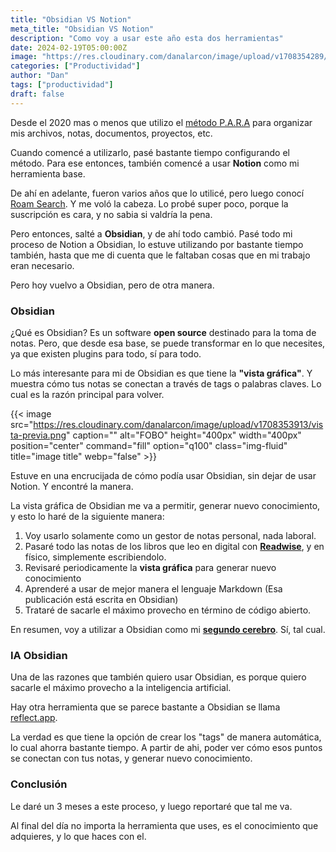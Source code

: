 ```yaml
---
title: "Obsidian VS Notion"
meta_title: "Obsidian VS Notion"
description: "Como voy a usar este año esta dos herramientas"
date: 2024-02-19T05:00:00Z
image: "https://res.cloudinary.com/danalarcon/image/upload/v1708354289/obsidian-vs-notion.png"
categories: ["Productividad"]
author: "Dan"
tags: ["productividad"]
draft: false
---
```



Desde el 2020 mas o menos que utilizo el [método P.A.R.A](https://fortelabs.com/blog/para/) para organizar mis archivos, notas, documentos, proyectos, etc. 

Cuando comencé a utilizarlo, pasé bastante tiempo configurando el método. Para ese entonces, también comencé a usar **Notion** como mi herramienta base. 

De ahí en adelante, fueron varios años que lo utilicé, pero luego conocí [Roam Search](https://roamresearch.com/). Y me voló la cabeza. Lo probé super poco, porque la suscripción es cara, y no sabia si valdría la pena.

Pero entonces, salté a **Obsidian**, y de ahí todo cambió. Pasé todo mi proceso de Notion a Obsidian, lo estuve utilizando por bastante tiempo también, hasta que me di cuenta que le faltaban cosas que en mi trabajo eran necesario. 

Pero hoy vuelvo a Obsidian, pero de otra manera. 

### Obsidian 

¿Qué es Obsidian? Es un software **open source** destinado para la toma de notas. Pero, que desde esa base, se puede transformar en lo que necesites, ya que existen plugins para todo, sí para todo.

Lo más interesante para mi de Obsidian es que tiene la **"vista gráfica"**. Y muestra cómo tus notas se conectan a través de tags o palabras claves. Lo cual es la razón principal para volver.

{{< image src="https://res.cloudinary.com/danalarcon/image/upload/v1708353913/vista-previa.png" caption="" alt="FOBO" height="400px" width="400px" position="center" command="fill" option="q100" class="img-fluid" title="image title"  webp="false" >}}


Estuve en una encrucijada de cómo podía usar Obsidian, sin dejar de usar Notion. Y encontré la manera.

La vista gráfica de Obsidian me va a permitir, generar nuevo conocimiento, y esto lo haré de la siguiente manera:

1. Voy usarlo solamente como un gestor de notas personal, nada laboral.
2. Pasaré todo las notas de los libros que leo en digital con **[Readwise](https://read.readwise.io)**, y en físico, simplemente escribiendolo. 
3. Revisaré periodicamente la **vista gráfica** para generar nuevo conocimiento
4. Aprenderé a usar de mejor manera el lenguaje Markdown (Esa publicación está escrita en Obsidian)
5. Trataré de sacarle el máximo provecho en término de código abierto.


En resumen, voy a utilizar a Obsidian como mi **[segundo cerebro](https://www.buildingasecondbrain.com/)**. Sí, tal cual. 

### IA Obsidian

Una de las razones que también quiero usar Obsidian, es porque quiero sacarle el máximo provecho a la inteligencia artificial. 

Hay otra herramienta que se parece bastante a Obsidian se llama [reflect.app](https://reflect.app/).

La verdad es que tiene la opción de crear los "tags" de manera automática, lo cual ahorra bastante tiempo. A partir de ahi, poder ver cómo esos puntos se conectan con tus notas, y generar nuevo conocimiento. 

### Conclusión

Le daré un 3 meses a este proceso, y luego reportaré que tal me va.

Al final del día no importa la herramienta que uses, es el conocimiento que adquieres, y lo que haces con el. 